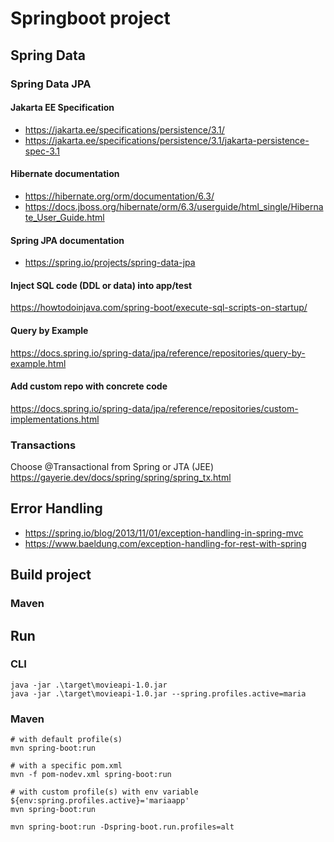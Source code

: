 # Springboot project

## Spring Data

### Spring Data JPA
#### Jakarta EE Specification
- https://jakarta.ee/specifications/persistence/3.1/
- https://jakarta.ee/specifications/persistence/3.1/jakarta-persistence-spec-3.1
#### Hibernate documentation
- https://hibernate.org/orm/documentation/6.3/
- https://docs.jboss.org/hibernate/orm/6.3/userguide/html_single/Hibernate_User_Guide.html
#### Spring JPA documentation
- https://spring.io/projects/spring-data-jpa
#### Inject SQL code (DDL or data) into app/test
https://howtodoinjava.com/spring-boot/execute-sql-scripts-on-startup/
#### Query by Example
https://docs.spring.io/spring-data/jpa/reference/repositories/query-by-example.html
#### Add custom repo with concrete code
https://docs.spring.io/spring-data/jpa/reference/repositories/custom-implementations.html

### Transactions
Choose @Transactional from Spring or JTA (JEE)
https://gayerie.dev/docs/spring/spring/spring_tx.html

## Error Handling
- https://spring.io/blog/2013/11/01/exception-handling-in-spring-mvc
- https://www.baeldung.com/exception-handling-for-rest-with-spring

## Build project
### Maven


## Run
### CLI
```
java -jar .\target\movieapi-1.0.jar
java -jar .\target\movieapi-1.0.jar --spring.profiles.active=maria
```

### Maven
```
# with default profile(s)
mvn spring-boot:run

# with a specific pom.xml
mvn -f pom-nodev.xml spring-boot:run

# with custom profile(s) with env variable
${env:spring.profiles.active}='mariaapp'
mvn spring-boot:run

mvn spring-boot:run -Dspring-boot.run.profiles=alt
```





